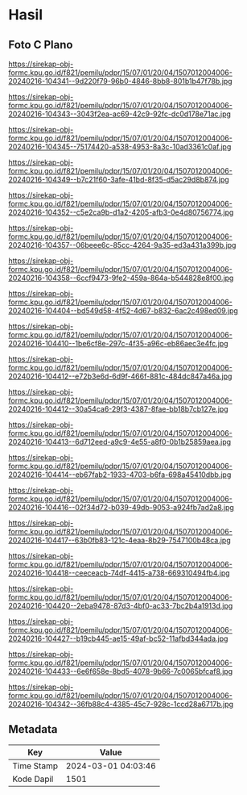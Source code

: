 # Hasil

## Foto C Plano

https://sirekap-obj-formc.kpu.go.id/f821/pemilu/pdpr/15/07/01/20/04/1507012004006-20240216-104341--9d220f79-96b0-4846-8bb8-801b1b47f78b.jpg

https://sirekap-obj-formc.kpu.go.id/f821/pemilu/pdpr/15/07/01/20/04/1507012004006-20240216-104343--3043f2ea-ac69-42c9-92fc-dc0d178e71ac.jpg

https://sirekap-obj-formc.kpu.go.id/f821/pemilu/pdpr/15/07/01/20/04/1507012004006-20240216-104345--75174420-a538-4953-8a3c-10ad3361c0af.jpg

https://sirekap-obj-formc.kpu.go.id/f821/pemilu/pdpr/15/07/01/20/04/1507012004006-20240216-104349--b7c21f60-3afe-41bd-8f35-d5ac29d8b874.jpg

https://sirekap-obj-formc.kpu.go.id/f821/pemilu/pdpr/15/07/01/20/04/1507012004006-20240216-104352--c5e2ca9b-d1a2-4205-afb3-0e4d80756774.jpg

https://sirekap-obj-formc.kpu.go.id/f821/pemilu/pdpr/15/07/01/20/04/1507012004006-20240216-104357--06beee6c-85cc-4264-9a35-ed3a431a399b.jpg

https://sirekap-obj-formc.kpu.go.id/f821/pemilu/pdpr/15/07/01/20/04/1507012004006-20240216-104358--6ccf9473-9fe2-459a-864a-b544828e8f00.jpg

https://sirekap-obj-formc.kpu.go.id/f821/pemilu/pdpr/15/07/01/20/04/1507012004006-20240216-104404--bd549d58-4f52-4d67-b832-6ac2c498ed09.jpg

https://sirekap-obj-formc.kpu.go.id/f821/pemilu/pdpr/15/07/01/20/04/1507012004006-20240216-104410--1be6cf8e-297c-4f35-a96c-eb86aec3e4fc.jpg

https://sirekap-obj-formc.kpu.go.id/f821/pemilu/pdpr/15/07/01/20/04/1507012004006-20240216-104412--e72b3e6d-6d9f-466f-881c-484dc847a46a.jpg

https://sirekap-obj-formc.kpu.go.id/f821/pemilu/pdpr/15/07/01/20/04/1507012004006-20240216-104412--30a54ca6-29f3-4387-8fae-bb18b7cb127e.jpg

https://sirekap-obj-formc.kpu.go.id/f821/pemilu/pdpr/15/07/01/20/04/1507012004006-20240216-104413--6d712eed-a9c9-4e55-a8f0-0b1b25859aea.jpg

https://sirekap-obj-formc.kpu.go.id/f821/pemilu/pdpr/15/07/01/20/04/1507012004006-20240216-104414--eb67fab2-1933-4703-b6fa-698a45410dbb.jpg

https://sirekap-obj-formc.kpu.go.id/f821/pemilu/pdpr/15/07/01/20/04/1507012004006-20240216-104416--02f34d72-b039-49db-9053-a924fb7ad2a8.jpg

https://sirekap-obj-formc.kpu.go.id/f821/pemilu/pdpr/15/07/01/20/04/1507012004006-20240216-104417--63b0fb83-121c-4eaa-8b29-7547100b48ca.jpg

https://sirekap-obj-formc.kpu.go.id/f821/pemilu/pdpr/15/07/01/20/04/1507012004006-20240216-104418--ceeceacb-74df-4415-a738-669310494fb4.jpg

https://sirekap-obj-formc.kpu.go.id/f821/pemilu/pdpr/15/07/01/20/04/1507012004006-20240216-104420--2eba9478-87d3-4bf0-ac33-7bc2b4a1913d.jpg

https://sirekap-obj-formc.kpu.go.id/f821/pemilu/pdpr/15/07/01/20/04/1507012004006-20240216-104427--b19cb445-ae15-49af-bc52-11afbd344ada.jpg

https://sirekap-obj-formc.kpu.go.id/f821/pemilu/pdpr/15/07/01/20/04/1507012004006-20240216-104433--6e6f658e-8bd5-4078-9b66-7c0065bfcaf8.jpg

https://sirekap-obj-formc.kpu.go.id/f821/pemilu/pdpr/15/07/01/20/04/1507012004006-20240216-104342--36fb88c4-4385-45c7-928c-1ccd28a6717b.jpg


## Metadata

| Key        | Value               |
| ---------- | ------------------- |
| Time Stamp | 2024-03-01 04:03:46 |
| Kode Dapil | 1501                |



